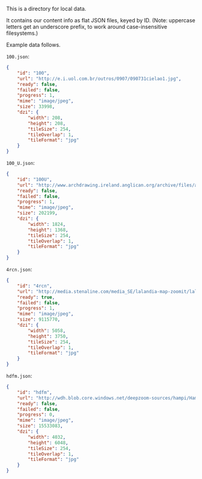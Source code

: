 This is a directory for local data.

It contains our content info as flat JSON files, keyed by ID.
(Note: uppercase letters get an underscore prefix, to work around
case-insensitive filesystems.)

Example data follows.

`100.json`:

```json
{
    "id": "100",
    "url": "http://e.i.uol.com.br/outros/0907/090731cielao1.jpg",
    "ready": false,
    "failed": false,
    "progress": 1,
    "mime": "image/jpeg",
    "size": 33998,
    "dzi": {
        "width": 208,
        "height": 208,
        "tileSize": 254,
        "tileOverlap": 1,
        "tileFormat": "jpg"
    }
}
```

`100_U.json`:

```json
{
    "id": "100U",
    "url": "http://www.archdrawing.ireland.anglican.org/archive/files/a0630962f3164841684eea66b6552445.JPG",
    "ready": false,
    "failed": false,
    "progress": 1,
    "mime": "image/jpeg",
    "size": 202199,
    "dzi": {
        "width": 1824,
        "height": 1368,
        "tileSize": 254,
        "tileOverlap": 1,
        "tileFormat": "jpg"
    }
}
```

`4rcn.json`:

```json
{
    "id": "4rcn",
    "url": "http://media.stenaline.com/media_SE/lalandia-map-zoomit/lalandia-map.jpg",
    "ready": true,
    "failed": false,
    "progress": 1,
    "mime": "image/jpeg",
    "size": 9115770,
    "dzi": {
        "width": 5058,
        "height": 3750,
        "tileSize": 254,
        "tileOverlap": 1,
        "tileFormat": "jpg"
    }
}
```

`hdfm.json`:

```json
{
    "id": "hdfm",
    "url": "http://wdh.blob.core.windows.net/deepzoom-sources/hampi/HampiCB/02-Lakshmi,%20The%20Temple%20Elephant/09-Lakshmi%20and%20little%20girl.jpg",
    "ready": false,
    "failed": false,
    "progress": 0,
    "mime": "image/jpeg",
    "size": 15533083,
    "dzi": {
        "width": 4032,
        "height": 6048,
        "tileSize": 254,
        "tileOverlap": 1,
        "tileFormat": "jpg"
    }
}
```
